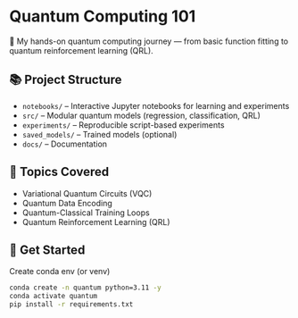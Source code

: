 # Quantum Computing 101

🧠 My hands-on quantum computing journey — from basic function fitting to quantum reinforcement learning (QRL).

## 📚 Project Structure

- `notebooks/` – Interactive Jupyter notebooks for learning and experiments
- `src/` – Modular quantum models (regression, classification, QRL)
- `experiments/` – Reproducible script-based experiments
- `saved_models/` – Trained models (optional)
- `docs/` – Documentation

## 🚀 Topics Covered

- Variational Quantum Circuits (VQC)
- Quantum Data Encoding
- Quantum-Classical Training Loops
- Quantum Reinforcement Learning (QRL)

## 🧪 Get Started
Create conda env (or venv)
```bash
conda create -n quantum python=3.11 -y
conda activate quantum
pip install -r requirements.txt
```